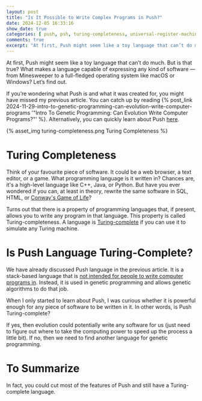```yaml
---
layout: post
title: "Is It Possible to Write Complex Programs in Push?"
date: 2024-12-05 16:33:16
show_date: true
categories: [ push, psh, turing-completeness, universal-register-machine, urm ]
comments: true
excerpt: "At first, Push might seem like a toy language that can’t do much. But is that true? What makes a language capable of expressing any kind of software — from Minesweeper to a full-fledged operating system like macOS or Windows? Let’s find out."
---
```


At first, Push might seem like a toy language that can’t do much. But is that true? What makes a language capable of expressing any kind of software — from Minesweeper to a full-fledged operating system like macOS or Windows? Let’s find out.

If you’re wondering what Push is and what it was created for, you might have missed my previous article. You can catch up by reading {% post_link 2024-11-29-intro-to-genetic-programming-can-evolution-write-computer-programs '"Intro To Genetic Programming: Can Evolution Write Computer Programs?"' %}. Alternatively, you can quickly learn about Push [here](https://erp12.github.io/push-redux/pages/intro_to_push/).

{% asset_img turing-completeness.png Turing Completeness %}

# Turing Completeness

Think of your favourite piece of software. It could be a web browser, a text editor, or a game. What programming language is it written in? Chances are, it's a high-level language like C++, Java, or Python. But have you ever wondered if you can, at least in theory, rewrite the same software in SQL, HTML, or [Conway's Game of Life](https://youtu.be/Kk2MH9O4pXY)?

Turns out that there is a property of programming languages that, if present, allows you to write any program in that language. This property is called Turing-completeness. A language is [Turing-complete](https://en.wikipedia.org/wiki/Turing_completeness) if you can use it to simulate any Turing machine.

# Is Push Language Turing-Complete?

We have already discussed Push language in the previous article. It is a stack-based language that is [not intended for people to write computer programs in](https://youtu.be/ryW9w5cAwaI?t=26). Instead, it is used in genetic programming and allows genetic algorithms to do that job.

When I only started to learn about Push, I was curious whether it is powerful enough for any piece of software to be written in it. In other words, is Push Turing-complete?

If yes, then evolution could potentially write any software for us (just need to figure out where to take the computing power to speed up the process a little bit). If no, then we need to find another language for genetic programming.

# To Summarize

In fact, you could cut most of the features of Push and still have a Turing-complete language.